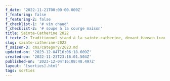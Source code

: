 ```yaml
---
f_date: '2022-11-21T00:00:00.000Z'
f_featuring: false
f_featuring-2: false
f_checklist-1: '# vin chaud'
f_checklist-2: '# soupe à la courge maison'
title: Sainte-Catherine 2022
f_texte-2: Traditionnel stand à la sainte-catherine, devant Hansen Lunetterie Junior
slug: sainte-catherine-2022
f_saison-3: cms/category/2023.md
updated-on: '2023-12-04T16:06:18.609Z'
created-on: '2022-11-23T23:16:01.504Z'
published-on: '2023-12-04T16:08:48.497Z'
layout: '[sorties].html'
tags: sorties
---
```



